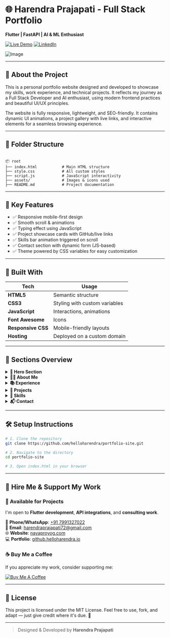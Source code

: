 
# 🌐 Harendra Prajapati - Full Stack Portfolio

**Flutter | FastAPI | AI & ML Enthusiast**  

[![Live Demo](https://img.shields.io/badge/Live-Demo-green?style=for-the-badge&logo=github)](https://shreedixiteducation.com/harendraprajapati/)
[![LinkedIn](https://img.shields.io/badge/Connect-LinkedIn-blue?style=for-the-badge&logo=linkedin)](https://www.linkedin.com/in/helloharendra)



![Image](https://github.com/user-attachments/assets/d5b6f850-51de-4eb4-a455-af72f04f9b34)

---

## 📌 About the Project

This is a personal portfolio website designed and developed to showcase my skills, work experience, and technical projects. It reflects my journey as a Full Stack Developer and AI enthusiast, using modern frontend practices and beautiful UI/UX principles.

The website is fully responsive, lightweight, and SEO-friendly. It contains dynamic UI animations, a project gallery with live links, and interactive elements for a seamless browsing experience.

---

## 📁 Folder Structure

```

📦 root
├── index.html           # Main HTML structure
├── style.css            # All custom styles
├── script.js            # JavaScript interactivity
├── assets/              # Images & icons used
├── README.md            # Project documentation

````

---

## 🚀 Key Features

- ✅ Responsive mobile-first design
- ✅ Smooth scroll & animations
- ✅ Typing effect using JavaScript
- ✅ Project showcase cards with GitHub/live links
- ✅ Skills bar animation triggered on scroll
- ✅ Contact section with dynamic form (JS-based)
- ✅ Theme powered by CSS variables for easy customization

---

## 🧠 Built With

| Tech              | Usage                         |
|-------------------|-------------------------------|
| **HTML5**         | Semantic structure            |
| **CSS3**          | Styling with custom variables |
| **JavaScript**    | Interactions, animations      |
| **Font Awesome**  | Icons                         |
| **Responsive CSS**| Mobile-friendly layouts       |
| **Hosting**       | Deployed on a custom domain   |

---

## 🎯 Sections Overview

<details>
<summary><b>👋 Hero Section</b></summary>
Introduction with name and title, typing animation, and CTA buttons.
</details>

<details>
<summary><b>🧑‍💼 About Me</b></summary>
Summary of background, skills, technologies, and qualifications.
</details>

<details>
<summary><b>📚 Experience</b></summary>
Professional timeline with job roles, companies, and responsibilities.
</details>

<details>
<summary><b>💼 Projects</b></summary>
Real-world apps with stack info and live/demo links.
</details>

<details>
<summary><b>🧠 Skills</b></summary>
Categorized skills with animated progress bars.
</details>

<details>
<summary><b>📬 Contact</b></summary>
Email, phone, LinkedIn, and WhatsApp.
</details>

---

## 🛠️ Setup Instructions

```bash
# 1. Clone the repository
git clone https://github.com/helloharendra/portfolio-site.git

# 2. Navigate to the directory
cd portfolio-site

# 3. Open index.html in your browser
````

---

## 💼 Hire Me & Support My Work

### 🤝 Available for Projects
I'm open to **Flutter development**, **API integrations**, and **consulting work**.

📱 **Phone/WhatsApp**: [+91 7991327022](https://wa.me/917991327022)  
📧 **Email**: [harendraprajapati72@gmail.com](mailto:harendraprajapati72@gmail.com)  
🌐 **Website**: [nayaproyog.com](https://nayaproyog.com)  
💻 **Portfolio**: [github.helloharendra.io](https://github.helloharendra.io)  

### ☕ Buy Me a Coffee
If you appreciate my work, consider supporting me:

[![Buy Me A Coffee](https://img.shields.io/badge/Buy_Me_A_Coffee-FFDD00?style=for-the-badge&logo=buy-me-a-coffee&logoColor=black)](https://www.buymeacoffee.com/helloharendra)

---

## 📃 License

This project is licensed under the MIT License.
Feel free to use, fork, and adapt — just give credit where it's due. 🙏

---

> Designed & Developed by **Harendra Prajapati**

```


